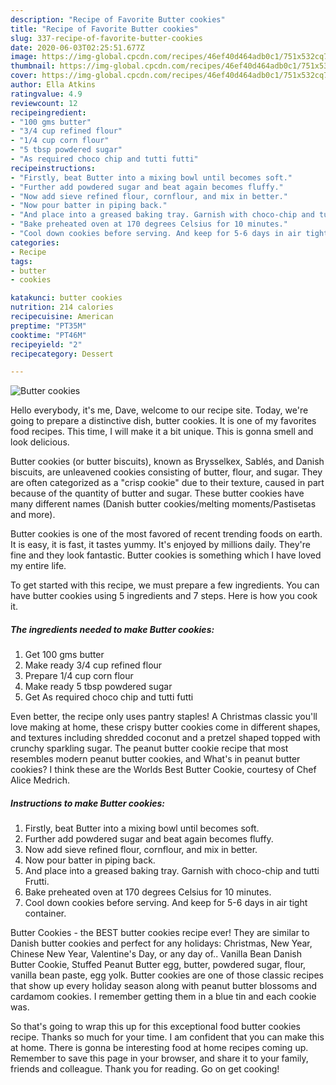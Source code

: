 ```yaml
---
description: "Recipe of Favorite Butter cookies"
title: "Recipe of Favorite Butter cookies"
slug: 337-recipe-of-favorite-butter-cookies
date: 2020-06-03T02:25:51.677Z
image: https://img-global.cpcdn.com/recipes/46ef40d464adb0c1/751x532cq70/butter-cookies-recipe-main-photo.jpg
thumbnail: https://img-global.cpcdn.com/recipes/46ef40d464adb0c1/751x532cq70/butter-cookies-recipe-main-photo.jpg
cover: https://img-global.cpcdn.com/recipes/46ef40d464adb0c1/751x532cq70/butter-cookies-recipe-main-photo.jpg
author: Ella Atkins
ratingvalue: 4.9
reviewcount: 12
recipeingredient:
- "100 gms butter"
- "3/4 cup refined flour"
- "1/4 cup corn flour"
- "5 tbsp powdered sugar"
- "As required choco chip and tutti futti"
recipeinstructions:
- "Firstly, beat Butter into a mixing bowl until becomes soft."
- "Further add powdered sugar and beat again becomes fluffy."
- "Now add sieve refined flour, cornflour, and mix in better."
- "Now pour batter in piping back."
- "And place into a greased baking tray. Garnish with choco-chip and tutti Frutti."
- "Bake preheated oven at 170 degrees Celsius for 10 minutes."
- "Cool down cookies before serving. And keep for 5-6 days in air tight container."
categories:
- Recipe
tags:
- butter
- cookies

katakunci: butter cookies 
nutrition: 214 calories
recipecuisine: American
preptime: "PT35M"
cooktime: "PT46M"
recipeyield: "2"
recipecategory: Dessert

---
```



![Butter cookies](https://img-global.cpcdn.com/recipes/46ef40d464adb0c1/751x532cq70/butter-cookies-recipe-main-photo.jpg)

Hello everybody, it's me, Dave, welcome to our recipe site. Today, we're going to prepare a distinctive dish, butter cookies. It is one of my favorites food recipes. This time, I will make it a bit unique. This is gonna smell and look delicious.

Butter cookies (or butter biscuits), known as Brysselkex, Sablés, and Danish biscuits, are unleavened cookies consisting of butter, flour, and sugar. They are often categorized as a &#34;crisp cookie&#34; due to their texture, caused in part because of the quantity of butter and sugar. These butter cookies have many different names (Danish butter cookies/melting moments/Pastisetas and more).

Butter cookies is one of the most favored of recent trending foods on earth. It is easy, it is fast, it tastes yummy. It's enjoyed by millions daily. They're fine and they look fantastic. Butter cookies is something which I have loved my entire life.


To get started with this recipe, we must prepare a few ingredients. You can have butter cookies using 5 ingredients and 7 steps. Here is how you cook it.

<!--inarticleads1-->

##### The ingredients needed to make Butter cookies:

1. Get 100 gms butter
1. Make ready 3/4 cup refined flour
1. Prepare 1/4 cup corn flour
1. Make ready 5 tbsp powdered sugar
1. Get As required choco chip and tutti futti


Even better, the recipe only uses pantry staples! A Christmas classic you&#39;ll love making at home, these crispy butter cookies come in different shapes, and textures including shredded coconut and a pretzel shaped topped with crunchy sparkling sugar. The peanut butter cookie recipe that most resembles modern peanut butter cookies, and What&#39;s in peanut butter cookies? I think these are the Worlds Best Butter Cookie, courtesy of Chef Alice Medrich. 

<!--inarticleads2-->

##### Instructions to make Butter cookies:

1. Firstly, beat Butter into a mixing bowl until becomes soft.
1. Further add powdered sugar and beat again becomes fluffy.
1. Now add sieve refined flour, cornflour, and mix in better.
1. Now pour batter in piping back.
1. And place into a greased baking tray. Garnish with choco-chip and tutti Frutti.
1. Bake preheated oven at 170 degrees Celsius for 10 minutes.
1. Cool down cookies before serving. And keep for 5-6 days in air tight container.


Butter Cookies - the BEST butter cookies recipe ever! They are similar to Danish butter cookies and perfect for any holidays: Christmas, New Year, Chinese New Year, Valentine&#39;s Day, or any day of.. Vanilla Bean Danish Butter Cookie, Stuffed Peanut Butter egg, butter, powdered sugar, flour, vanilla bean paste, egg yolk. Butter cookies are one of those classic recipes that show up every holiday season along with peanut butter blossoms and cardamom cookies. I remember getting them in a blue tin and each cookie was. 

So that's going to wrap this up for this exceptional food butter cookies recipe. Thanks so much for your time. I am confident that you can make this at home. There is gonna be interesting food at home recipes coming up. Remember to save this page in your browser, and share it to your family, friends and colleague. Thank you for reading. Go on get cooking!
